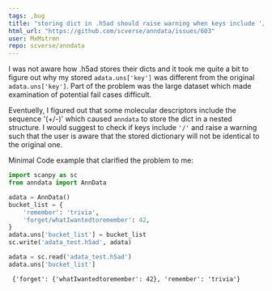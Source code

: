```yaml
---
tags: ,bug
title: "storing dict in .h5ad should raise warning when keys include '/'"
html_url: "https://github.com/scverse/anndata/issues/603"
user: MxMstrmn
repo: scverse/anndata
---
```


I was not aware how .h5ad stores their dicts and it took me quite a bit to figure out why my stored `adata.uns['key']` was different from the original `adata.uns['key']`. Part of the problem was the large dataset which made examination of potential fail cases difficult. 

Eventuelly, I figured out that some molecular descriptors include the sequence '(+/-)'  which caused `anndata` to store the dict in a nested structure. I would suggest to check if keys include `'/'` and raise a warning such that the user is aware that the stored dictionary will not be identical to the original one. 


Minimal Code example that clarified the problem to me: 
```Python 
import scanpy as sc 
from anndata import AnnData 

adata = AnnData()
bucket_list = {
    'remember': 'trivia',
    'forget/whatIwantedtoremember': 42, 
}
adata.uns['bucket_list'] = bucket_list
sc.write('adata_test.h5ad', adata)

adata = sc.read('adata_test.h5ad')
adata.uns['bucket_list']

```
```console
 {'forget': {'whatIwantedtoremember': 42}, 'remember': 'trivia'}
```